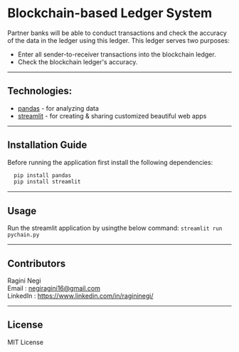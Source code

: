 # Blockchain-based Ledger System

Partner banks will be able to conduct transactions and check the accuracy of the data in the ledger using this ledger. This ledger serves two purposes:

- Enter all sender-to-receiver transactions into the blockchain ledger.
- Check the blockchain ledger's accuracy.

---

## Technologies:

- [pandas](https://pypi.org/project/pandas/) - for analyzing data
- [streamlit](https://pypi.org/project/streamlit/) - for creating & sharing customized beautiful web apps

---


## Installation Guide

Before running the application first install the following dependencies:

```python
  pip install pandas 
  pip install streamlit

```

---

## Usage

Run the streamlit application by usingthe below command:
`streamlit run pychain.py`

--- 

## Contributors
 
Ragini Negi  
Email : negiragini16@gmail.com <br>
LinkedIn : https://www.linkedin.com/in/ragininegi/

---

## License

MIT License
